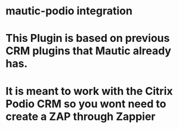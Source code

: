 # mautic-podio integration

# This Plugin is based on previous CRM plugins that Mautic already has.
# It is meant to work with the Citrix Podio CRM so you wont need to create a ZAP through Zappier

